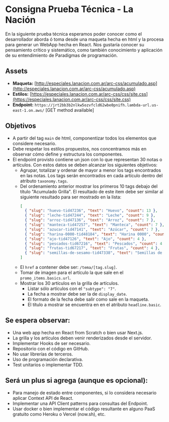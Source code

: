 # Consigna Prueba Técnica - La Nación

En la siguiente prueba técnica esperamos poder conocer como el desarrollador aborda ó toma desde
una maqueta hecha en html y la procesa para generar un WebApp hecha en React. Nos gustaría
conocer su pensamiento crítico y sistemático, como también conocimiento y aplicación de su
entendimiento de Paradigmas de programación.

## Assets

- **Maqueta:** [http://especiales.lanacion.com.ar/arc-css/acumulado.asp](http://especiales.lanacion.com.ar/arc-css/acumulado.asp)
- **Estilos:** [https://especiales.lanacion.com.ar/arc-css/css/site.css](https://especiales.lanacion.com.ar/arc-css/css/site.css)
- **Endpoint:** `https://jrt2bb3b2nlkw5ozvfcld62wbe0pnifh.lambda-url.us-east-1.on.aws/` [GET method available]

## Objetivos

- A partir del tag `main` de html, componentizar todos los elementos que considere necesario.
- Debe respetar los estilos propuestos, nos concentramos más en observar cómo define y estructura los componentes.
- El endpoint provisto contiene un json con lo que representan 30 notas o artículos. Con estos datos se deben alcanzar los siguientes objetivos:
    - Agrupar, totalizar y ordenar de mayor a menor los tags encontrados en las notas. Los tags serán encontrados en cada artículo dentro del atributo `taxonomy.tags`.
    - Del ordenamiento anterior mostrar los primeros 10 tags debajo del título "Acumulado Grilla". El resultado de este item debe ser similar al siguiente resultado para ser mostrado en la lista:
      ```json
      [
        { "slug": "huevo-tid47236", "text": "Huevo", "count": 13 },
        { "slug": "leche-tid47244", "text": "Leche", "count": 9 },
        { "slug": "arroz-tid47136", "text": "Arroz", "count": 7 },
        { "slug": "manteca-tid47257", "text": "Manteca", "count": 7 },
        { "slug": "azucar-tid47141", "text": "Azúcar", "count": 7 },
        { "slug": "harina-0000-tid48184", "text": "Harina 0000", "count": 5 },
        { "slug": "ajo-tid47126", "text": "Ajo", "count": 4 },
        { "slug": "pescados-tid67216", "text": "Pescados", "count": 4 },
        { "slug": "frutas-tid67217", "text": "Frutas", "count": 4 },
        { "slug": "semillas-de-sesamo-tid47338", "text": "Semillas de sésamo", "count": 3 }
      ]
      ```
    - El `href` a contener debe ser: `/tema/[tag.slug]`.
    - Tomar de imagen para el artículo la que sale en el `promo_items.basics.url`.
    - Mostrar los 30 artículos en la grilla de artículos.
        - Listar sólo artículos con el `"subtype": "7"`.
        - La fecha a mostrar debe ser la de `display_date`.
        - El formato de la fecha debe salir como sale en la maqueta.
        - El título a mostrar se encuentra en en el atributo `headline.basic`.

## Se espera observar:

- Una web app hecha en React from Scratch o bien usar Next.js.
- La grilla y los artículos deben venir renderizados desde el servidor.
- Implementar Hooks de ser necesario.
- Repositorio con el código en GitHub.
- No usar librerías de terceros.
- Uso de programación declarativa.
- Test unitarios o implementar TDD.

## Será un plus si agrega (aunque es opcional):

- Para manejo de estado entre componentes, si lo considera necesario aplicar Context API de React.
- Implementar una API Client patterns para consultas del Endpoint.
- Usar docker o bien implementar el código resultante en alguno PaaS gratuito como Heroku o Vercel (now.sh), etc.
